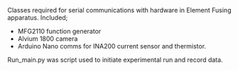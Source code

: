 Classes required for serial communications with hardware in Element Fusing apparatus. 
Included;
- MFG2110 function generator
- Alvium 1800 camera
- Arduino Nano comms for INA200 current sensor and thermistor.

Run_main.py was script used to initiate experimental run and record data. 
